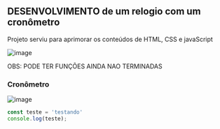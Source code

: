 ## DESENVOLVIMENTO  de um relogio com um cronômetro
<p>Projeto serviu para aprimorar os conteúdos de HTML, CSS e javaScript</p>

![image](https://github.com/user-attachments/assets/04ce2e42-d796-4711-b68c-2d2a0e650187)

OBS:  PODE TER FUNÇÕES AINDA NAO TERMINADAS 


### Cronômetro
![image](https://github.com/user-attachments/assets/b73447fc-8bec-46af-8272-f6039583870c)
 
```js
const teste = 'testando'
console.log(teste);
